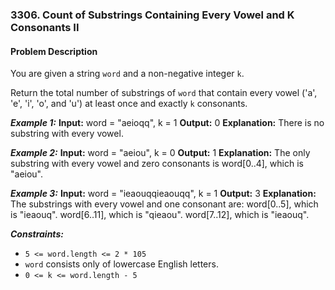 ### 3306. Count of Substrings Containing Every Vowel and K Consonants II

#### Problem Description

You are given a string `word` and a non-negative integer `k`.

Return the total number of substrings of `word` that contain every vowel ('a', 'e', 'i', 'o', and 'u') at least once and exactly `k` consonants.
 

***Example 1:*** 
**Input:**  word = "aeioqq", k = 1
**Output:**  0
**Explanation:**
There is no substring with every vowel.

***Example 2:*** 
**Input:**  word = "aeiou", k = 0
**Output:**  1
**Explanation:**
The only substring with every vowel and zero consonants is word[0..4], which is "aeiou".

***Example 3:*** 
**Input:**  word = "ieaouqqieaouqq", k = 1
**Output:**  3
**Explanation:**
The substrings with every vowel and one consonant are:
word[0..5], which is "ieaouq".
word[6..11], which is "qieaou".
word[7..12], which is "ieaouq".
 

***Constraints:*** 
- `5 <= word.length <= 2 * 105`
- `word` consists only of lowercase English letters.
- `0 <= k <= word.length - 5`
